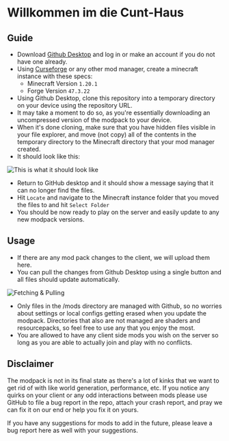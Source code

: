 # Willkommen im die Cunt-Haus

## Guide
- Download [Github Desktop](https://desktop.github.com/download) and log in or make an account if you do not have one already.
- Using [Curseforge](https://www.curseforge.com/download/app) or any other mod manager, create a minecraft instance with these specs:
  - Minecraft Version `1.20.1`
  - Forge Version `47.3.22`
- Using Github Desktop, clone this repository into a temporary directory on your device using the repository URL.
- It may take a moment to do so, as you're essentially downloading an uncompressed version of the modpack to your device.
- When it's done cloning, make sure that you have hidden files visible in your file explorer, and move (not copy) all of the contents in the temporary directory to the Minecraft directory that your mod manager created.
- It should look like this:

![This is what it should look like](https://github.com/user-attachments/assets/2f18ce57-fe8e-4f50-8bc1-e82656762a4f)

- Return to GitHub desktop and it should show a message saying that it can no longer find the files.
- Hit `Locate` and navigate to the Minecraft instance folder that you moved the files to and hit `Select Folder`
- You should be now ready to play on the server and easily update to any new modpack versions.

## Usage
- If there are any mod pack changes to the client, we will upload them here.
- You can pull the changes from Github Desktop using a single button and all files should update automatically.

![Fetching & Pulling](https://github.com/user-attachments/assets/af4c6d7b-224b-46ee-bc12-f4b69ec976b8)

- Only files in the /mods directory are managed with Github, so no worries about settings or local configs getting erased when you update the modpack. Directories that also are not managed are shaders and resourcepacks, so feel free to use any that you enjoy the most.
- You are allowed to have any client side mods you wish on the server so long as you are able to actually join and play with no conflicts.

## Disclaimer 
The modpack is not in its final state as there's a lot of kinks that we want to get rid of with like world generation, performance, etc. If you notice any quirks on your client or any odd interactions between mods please use GitHub to file a bug report in the repo, attach your crash report, and pray we can fix it on our end or help you fix it on yours. 

If you have any suggestions for mods to add in the future, please leave a bug report here as well with your suggestions. 
